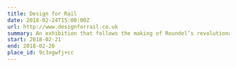 ```yaml
---
title: Design for Rail
date: 2018-02-24T15:00:00Z
url: http://www.designforrail.co.uk
summary: An exhibition that follows the making of Roundel’s revolutionary identity system for Railfreight. A moving brand ahead of its time.
start: 2018-02-21
end: 2018-02-26
place_id: 9c3xgwfj+cc
---
```

